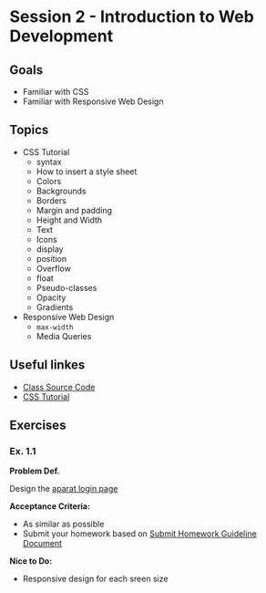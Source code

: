 # Session 2 - Introduction to Web Development
## Goals
* Familiar with CSS
* Familiar with Responsive Web Design
## Topics

* CSS Tutorial
  * syntax
  * How to insert a style sheet
  * Colors
  * Backgrounds
  * Borders
  * Margin and padding
  * Height and Width
  * Text
  * Icons
  * display
  * position
  * Overflow
  * float
  * Pseudo-classes
  * Opacity
  * Gradients
* Responsive Web Design
  * `max-width`
  * Media Queries


## Useful linkes
- [Class Source Code](https://github.com/zahrakbri/react-class/blob/Session-2/)
- [CSS Tutorial](https://www.w3schools.com/css/default.asp)

## Exercises


### Ex. 1.1

**Problem Def.**

Design the [aparat login page](https://www.aparat.com/authentication)

**Acceptance Criteria:**
* As similar as possible
* Submit your homework based on [Submit Homework Guideline Document](https://github.com/zahrakbri/react-class#submit-homeworks-guideline)

**Nice to Do:**
* Responsive design for each sreen size

